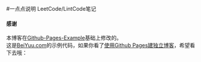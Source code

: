 #一点点说明
LeetCode/LintCode笔记


#### 感谢   

本博客在[Github-Pages-Example](https://github.com/beiyuu/Github-Pages-Example)基础上修改的。  
这是[BeiYuu.com](http://beiyuu.com)的示例代码，如果你看了[使用Github Pages建独立博客](http://beiyuu.com/github-pages)，希望看下去哦：
